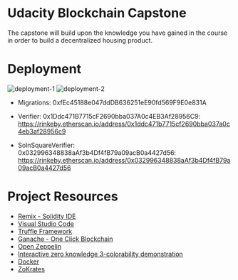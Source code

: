 # Udacity Blockchain Capstone

The capstone will build upon the knowledge you have gained in the course in order to build a decentralized housing product. 


# Deployment
![deployment-1](https://user-images.githubusercontent.com/17296281/89957937-9e43b600-dc30-11ea-8742-67ef66469305.png)
![deployment-2](https://user-images.githubusercontent.com/17296281/89957941-9f74e300-dc30-11ea-88e2-48e7d12780c9.png)


 * Migrations: 0xfEc45188e047ddDB636251eE90fd569F9E0e831A
 
 * Verifier: 0x1Ddc471B7715cF2690bba037A0c4EB3Af28956C9: https://rinkeby.etherscan.io/address/0x1ddc471b7715cf2690bba037a0c4eb3af28956c9
 
 * SolnSquareVerifier: 0x032996348838aAf3b4Df4fB79a09acB0a4427d56: https://rinkeby.etherscan.io/address/0x032996348838aAf3b4Df4fB79a09acB0a4427d56
 
# Project Resources

* [Remix - Solidity IDE](https://remix.ethereum.org/)
* [Visual Studio Code](https://code.visualstudio.com/)
* [Truffle Framework](https://truffleframework.com/)
* [Ganache - One Click Blockchain](https://truffleframework.com/ganache)
* [Open Zeppelin ](https://openzeppelin.org/)
* [Interactive zero knowledge 3-colorability demonstration](http://web.mit.edu/~ezyang/Public/graph/svg.html)
* [Docker](https://docs.docker.com/install/)
* [ZoKrates](https://github.com/Zokrates/ZoKrates)
